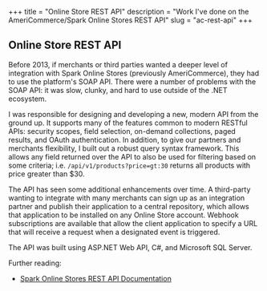 +++
title = "Online Store REST API"
description = "Work I've done on the AmeriCommerce/Spark Online Stores REST API"
slug = "ac-rest-api"
+++

## Online Store REST API

Before 2013, if merchants or third parties wanted a deeper level of integration with Spark Online Stores (previously AmeriCommerce), they had to use the platform's SOAP API. There were a number of problems with the SOAP API: it was slow, clunky, and hard to use outside of the .NET ecosystem.

I was responsible for designing and developing a new, modern API from the ground up. It supports many of the features common to modern RESTful APIs: security scopes, field selection, on-demand collections, paged results, and OAuth authentication. In addition, to give our partners and merchants flexibility, I built out a robust query syntax framework. This allows any field returned over the API to also be used for filtering based on some criteria; i.e. `/api/v1/products?price=gt:30` returns all products with price greater than $30.

The API has seen some additional enhancements over time. A third-party wanting to integrate with many merchants can sign up as an integration partner and publish their application to a central repository, which allows that application to be installed on any Online Store account. Webhook subscriptions are available that allow the client application to specify a URL that will receive a request when a designated event is triggered.

The API was built using ASP.NET Web API, C#, and Microsoft SQL Server.

Further reading:

- <a href="https://github.com/sparkpay/rest-api" target="_blank">Spark Online Stores REST API Documentation</a>
